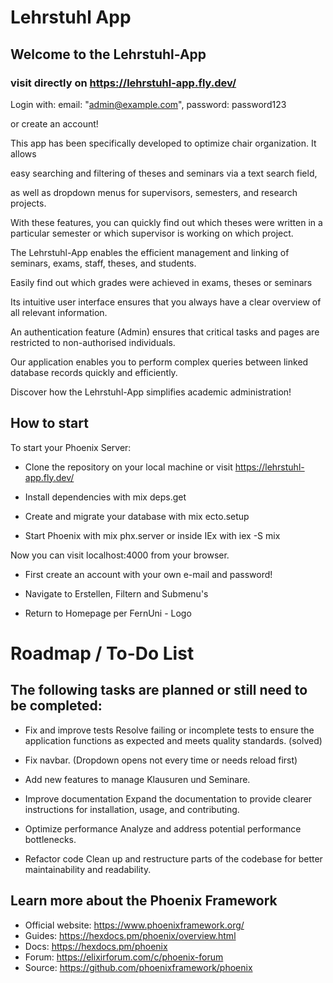 # Lehrstuhl App

## Welcome to the Lehrstuhl-App

### visit directly on https://lehrstuhl-app.fly.dev/

Login with: email: "admin@example.com",
            password: password123

or create an account!

This app has been specifically developed to optimize chair organization. It allows 

 easy searching and filtering of theses and seminars via a text search field, 

 as well as dropdown menus for supervisors, semesters, and research projects. 

With these features, you can quickly find out which theses were written in a particular semester or which supervisor is working on which project.

The Lehrstuhl-App enables the efficient management and linking of seminars, exams, staff, theses, and students.

Easily find out which grades were achieved in exams, theses or seminars

Its intuitive user interface ensures that you always have a clear overview of all relevant information.

An authentication feature (Admin) ensures that critical tasks and pages are restricted to non-authorised individuals.

Our application enables you to perform complex queries between linked database records quickly and efficiently.

Discover how the Lehrstuhl-App simplifies academic administration!

## How to start

To start your Phoenix Server:

* Clone the repository on your local machine or visit https://lehrstuhl-app.fly.dev/

* Install dependencies with mix deps.get

* Create and migrate your database with mix ecto.setup 

* Start Phoenix with mix phx.server or inside IEx with iex -S mix 

Now you can visit localhost:4000 from your browser.

* First create an account with your own e-mail and password!

* Navigate to Erstellen, Filtern and Submenu's

* Return to Homepage per FernUni - Logo

# Roadmap / To-Do List

## The following tasks are planned or still need to be completed:

  * Fix and improve tests
    Resolve failing or incomplete tests to ensure the application functions as expected and meets quality standards. (solved)

  * Fix navbar. (Dropdown opens not every time or needs reload first)

  * Add new features to manage Klausuren und Seminare.

  * Improve documentation
    Expand the documentation to provide clearer instructions for installation, usage, and contributing.

  * Optimize performance
    Analyze and address potential performance bottlenecks.

  * Refactor code
    Clean up and restructure parts of the codebase for better maintainability and readability.

## Learn more about the Phoenix Framework

  * Official website: https://www.phoenixframework.org/
  * Guides: https://hexdocs.pm/phoenix/overview.html
  * Docs: https://hexdocs.pm/phoenix
  * Forum: https://elixirforum.com/c/phoenix-forum
  * Source: https://github.com/phoenixframework/phoenix

